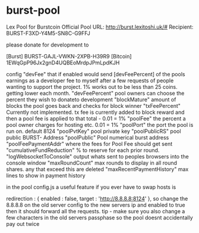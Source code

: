 burst-pool
==========

Lex Pool for Burstcoin
Official Pool URL: http://burst.lexitoshi.uk/#
Recipient: BURST-F3XD-Y4M5-SN8C-G9FFJ

please donate for development to

[Burst] BURST-GAJL-VWKN-2XPB-H39R9
[Bitcoin] 1EWqGpP96Jx2gnD4UQBEoMrdpJPmLpdKJH

config
"devFee" that if enabled would send [devFeePercent] of the pools earnings as a developer fee to myself after a few requests of people wanting to support the project. 1% works out to be less than 25 coins. getting lower each month.
"devFeePercent" pool owners can choose the percent they wish to donateto development
"blockMature" amount of blocks the pool goes back and checks for block winner
"txFeePercent" Currently not implemented. tx fee is currently added to block reward and then a pool fee is applied to that total - 0.01 = 1%
"poolFee" the percent a pool owner charges for hosting etc. 0.01 = 1%
"poolPort" the port the pool is run on. default 8124
"poolPvtKey" pool private key
"poolPublicRS" pool public BURST- Address
"poolPublic" Pool numerical burst address
"poolFeePaymentAddr" where the fees for Pool Fee should get sent
"cumulativeFundReduction" % to reserve for each prior round.
"logWebsocketToConsole" output whats sent to peoples browsers into the console window
"maxRoundCount" max rounds to display in all round shares. any that exceed this are deleted
"maxRecentPaymentHistory" max lines to show in payment history
 
 
 in the pool config.js a useful feature if you ever have to swap hosts is

redirection : {
      enabled : false,
      target : 'http://8.8.8.8:8124'
  },
so change the 8.8.8.8 on the old server config to the new servers ip and enabled to true then it should forward all the requests.
tip - make sure you also change a few characters in the old servers passphase so the pool doesnt accidentally pay out twice
